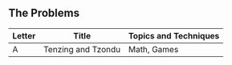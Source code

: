 ## The Problems

|  Letter | Title                     | Topics and Techniques                          |
|---------|---------------------------|-----------------------------|
|  A | Tenzing and Tzondu              | Math, Games                        |



